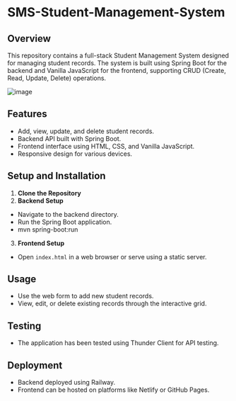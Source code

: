 # SMS-Student-Management-System
## Overview
This repository contains a full-stack Student Management System designed for managing student records. The system is built using Spring Boot for the backend and Vanilla JavaScript for the frontend, supporting CRUD (Create, Read, Update, Delete) operations.

![image](https://github.com/geniusuraj/SMS-Student-Management-System/assets/89844657/77617d31-9113-40be-a2b3-ddf2d71acbc9)

## Features
- Add, view, update, and delete student records.
- Backend API built with Spring Boot.
- Frontend interface using HTML, CSS, and Vanilla JavaScript.
- Responsive design for various devices.

## Setup and Installation
1. **Clone the Repository**
2. **Backend Setup**
- Navigate to the backend directory.
- Run the Spring Boot application.
- mvn spring-boot:run
3. **Frontend Setup**
- Open `index.html` in a web browser or serve using a static server.

## Usage
- Use the web form to add new student records.
- View, edit, or delete existing records through the interactive grid.

## Testing
- The application has been tested using Thunder Client for API testing.

## Deployment
- Backend deployed using Railway.
- Frontend can be hosted on platforms like Netlify or GitHub Pages.

